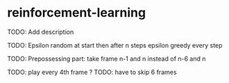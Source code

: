 # reinforcement-learning

TODO: Add description


TODO: Epsilon random at start then after n steps epsilon greedy every step

TODO: Prepossessing part: take frame n-1 and n instead of n-6 and n

TODO: play every 4th frame ?
TODO: have to skip 6 frames